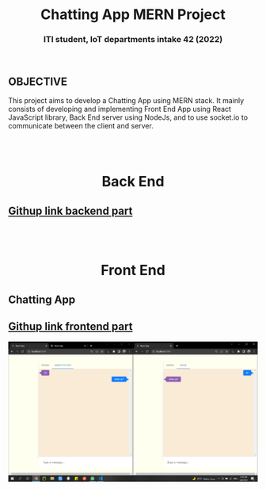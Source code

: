 <h1 align="center">Chatting App MERN Project</h1>
<h3 align="center">ITI student, IoT departments intake 42 (2022)</h3>  
<br/>

## OBJECTIVE
  This project aims to develop a Chatting App using MERN stack. It mainly consists of developing and implementing Front End App
  using React JavaScript library, Back End server using NodeJs, and to use socket.io to communicate between the client and server.  

<br/><br/>
<!-- #################################################### -->

<!-- #################################################### -->
<h1 align="center">Back End</h1>
  
  <h2><a href="https://github.com/mennahamdy33/chatting-app-backend">Githup link backend part</a></h2>
  

<br/><br/>
<!-- #################################################### -->

<!-- #################################################### -->
<h1 align="center">Front End</h1>
  <h2>Chatting App</h2>
  <h2><a href="[https://github.com/AhmedElKhouly99/Good-Reads-Users](https://github.com/mennahamdy33/chatting-app-frontend)">Githup link frontend part</a></h2>
  
  <p align="center">
    <img width="650" src="staticFiles/images/app.png" alt="chatting app">  
  </p>
  
